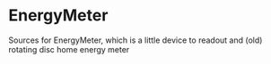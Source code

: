 EnergyMeter
===========

Sources for EnergyMeter, which is a little device to readout and (old) rotating disc home energy meter
